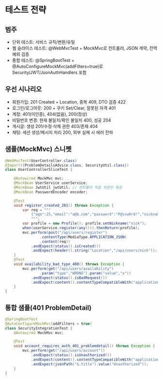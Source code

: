 # 테스트 전략

## 범주
- 단위 테스트: 서비스 규칙/변환/유틸
- 웹 슬라이스 테스트: @WebMvcTest + MockMvc로 컨트롤러, JSON 계약, 전역 예외 검증
- 통합 테스트: @SpringBootTest + @AutoConfigureMockMvc(addFilters=true)로 Security/JWT/JsonAuthHandlers 포함

## 우선 시나리오
- 회원가입: 201 Created + Location, 중복 409, DTO 검증 422
- 로그인/로그아웃: 200 + 쿠키 Set/Clear, 잘못된 자격 401
- 계정: 401(미인증), 404(없음), 200(정상)
- 비밀번호 변경: 현재 불일치/확인 불일치 400, 성공 204
- 게시글: 생성 201/수정·삭제 권한 403/존재 404
- 채팅: 세션 생성/메시지 처리 200, 외부 실패 시 에러 전파

## 샘플(MockMvc) 스니펫
```java
@WebMvcTest(UserController.class)
@Import({ProblemDetailsAdvice.class, SecurityUtil.class})
class UserControllerSliceTest {

	@Autowired MockMvc mvc;
	@MockBean UserService userService;
	@MockBean JwtUtil jwtUtil; // 컨트롤러 직접 의존만 목킹
	@MockBean PasswordEncoder encoder;

	@Test
	void register_created_201() throws Exception {
		var req = """
			{"age":25,"email":"a@b.com","password":"P@ssw0rd!","nickname":"nick","gender":"M","phoneNumber":"010-1234-5678","termsAccepted":true}
			""";
		var profile = new Profile(); profile.setNickname("nick");
		when(userService.register(any())).thenReturn(profile);
		mvc.perform(post("/api/users/register")
				.contentType(MediaType.APPLICATION_JSON)
				.content(req))
			.andExpect(status().isCreated())
			.andExpect(header().string("Location","/api/users/nick"));
	}
	@Test
	void availability_bad_type_400() throws Exception {
		mvc.perform(get("/api/users/availability")
				.param("type","WRONG").param("value","x"))
			.andExpect(status().isBadRequest())
			.andExpect(content().contentTypeCompatibleWith("application/problem+json"));
	}
}

```
## 통합 샘플(401 ProblemDetail)
```java
@SpringBootTest
@AutoConfigureMockMvc(addFilters = true)
class SecurityIntegrationTest {
	@Autowired MockMvc mvc;

	@Test
	void account_requires_auth_401_problemdetail() throws Exception {
		mvc.perform(get("/api/users/account"))
			.andExpect(status().isUnauthorized())
			.andExpect(content().contentTypeCompatibleWith("application/problem+json"))
			.andExpect(jsonPath("$.title").value("Unauthorized"));
	}
}

```